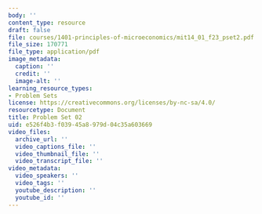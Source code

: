 ```yaml
---
body: ''
content_type: resource
draft: false
file: courses/1401-principles-of-microeconomics/mit14_01_f23_pset2.pdf
file_size: 170771
file_type: application/pdf
image_metadata:
  caption: ''
  credit: ''
  image-alt: ''
learning_resource_types:
- Problem Sets
license: https://creativecommons.org/licenses/by-nc-sa/4.0/
resourcetype: Document
title: Problem Set 02
uid: e526f4b3-f039-45a8-979d-04c35a603669
video_files:
  archive_url: ''
  video_captions_file: ''
  video_thumbnail_file: ''
  video_transcript_file: ''
video_metadata:
  video_speakers: ''
  video_tags: ''
  youtube_description: ''
  youtube_id: ''
---
```

